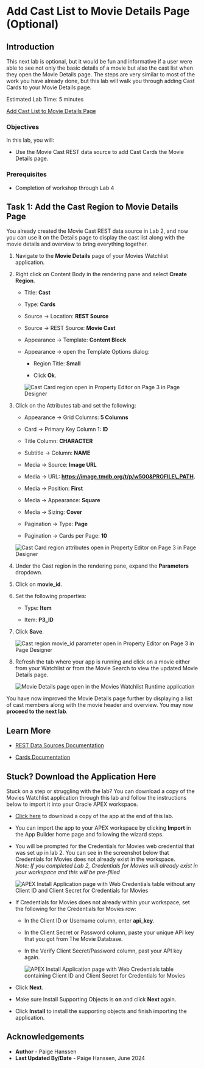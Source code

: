 # Add Cast List to Movie Details Page (Optional)

## Introduction
This next lab is optional, but it would be fun and informative if a user were able to see not only the basic details of a movie but also the cast list when they open the Movie Details page. The steps are very similar to most of the work you have already done, but this lab will walk you through adding Cast Cards to your Movie Details page.

Estimated Lab Time: 5 minutes

[Add Cast List to Movie Details Page](videohub:1_b96xa2op)

### Objectives
In this lab, you will:  
- Use the Movie Cast REST data source to add Cast Cards the Movie Details page.

### Prerequisites
- Completion of workshop through Lab 4

## Task 1: Add the Cast Region to Movie Details Page
You already created the Movie Cast REST data source in Lab 2, and now you can use it on the Details page to display the cast list along with the movie details and overview to bring everything together.

1. Navigate to the **Movie Details** page of your Movies Watchlist application.

2. Right click on Content Body in the rendering pane and select **Create Region**.

    * Title: **Cast**

    * Type: **Cards**

    * Source → Location: **REST Source**

    * Source → REST Source: **Movie Cast**

    * Appearance → Template: **Content Block**

    * Appearance → open the Template Options dialog:

        - Region Title: **Small**

        - Click **Ok**.

        ![Cast Card region open in Property Editor on Page 3 in Page Designer](images/cast.png " ")

3. Click on the Attributes tab and set the following:

    * Appearance → Grid Columns: **5 Columns**

    * Card → Primary Key Column 1: **ID**

    * Title Column: **CHARACTER**

    * Subtitle → Column: **NAME**

    * Media → Source: **Image URL**

    * Media → URL: **https://image.tmdb.org/t/p/w500&PROFILE\_PATH.**

    * Media → Position: **First**

    * Media → Appearance: **Square**

    * Media → Sizing: **Cover**

    * Pagination → Type: **Page**

    * Pagination → Cards per Page: **10**

    ![Cast Card region attributes open in Property Editor on Page 3 in Page Designer](images/cast-attributes.png " ")

4. Under the Cast region in the rendering pane, expand the **Parameters** dropdown.

5. Click on **movie\_id**.

6. Set the following properties:

    * Type: **Item**

    * Item: **P3\_ID**

7. Click **Save**.

    ![Cast region movie_id parameter open in Property Editor on Page 3 in Page Designer](images/cast-parameter.png " ")

8. Refresh the tab where your app is running and click on a movie either from your Watchlist or from the Movie Search to view the updated Movie Details page.

    ![Movie Details page open in the Movies Watchlist Runtime application](images/cast-runtime.png " ")

You have now improved the Movie Details page further by displaying a list of cast members along with the movie header and overview. You may now **proceed to the next lab**.

## Learn More

- [REST Data Sources Documentation](https://docs.oracle.com/en/database/oracle/apex/23.2/htmdb/managing-REST-data-sources.html)  

- [Cards Documentation](https://docs.oracle.com/en/database/oracle/apex/23.2/htmdb/managing-cards.html)  

## Stuck? Download the Application Here
Stuck on a step or struggling with the lab? You can download a copy of the Movies Watchlist application through this lab and follow the instructions below to import it into your Oracle APEX workspace.

- [Click here](https://c4u04.objectstorage.us-ashburn-1.oci.customer-oci.com/p/EcTjWk2IuZPZeNnD_fYMcgUhdNDIDA6rt9gaFj_WZMiL7VvxPBNMY60837hu5hga/n/c4u04/b/livelabsfiles/o/lab-8-241.sql) to download a copy of the app at the end of this lab.

- You can import the app to your APEX workspace by clicking **Import** in the App Builder home page and following the wizard steps.

- You will be prompted for the Credentials for Movies web credential that was set up in lab 2. You can see in the screenshot below that Credentials for Movies does not already exist in the workspace.  
*Note: If you completed Lab 2, Credentials for Movies will already exist in your workspace and this will be pre-filled*

    ![APEX Install Application page with Web Credentials table without any Client ID and Client Secret for Credentials for Movies](images/blank-credentials.png " ")  

- If Credentials for Movies does not already within your workspace, set the following for the Credentials for Movies row:

    - In the Client ID or Username column, enter **api\_key**.

    - In the Client Secret or Password column, paste your unique API key that you got from The Movie Database.

    - In the Verify Client Secret/Password column, past your API key again.

        ![APEX Install Application page with Web Credentials table containing Client ID and Client Secret for Credentials for Movies](images/complete-credentials.png " ")

- Click **Next**.

- Make sure Install Supporting Objects is **on** and click **Next** again.

- Click **Install** to install the supporting objects and finish importing the application.

## Acknowledgements

- **Author** - Paige Hanssen
- **Last Updated By/Date** - Paige Hanssen, June 2024